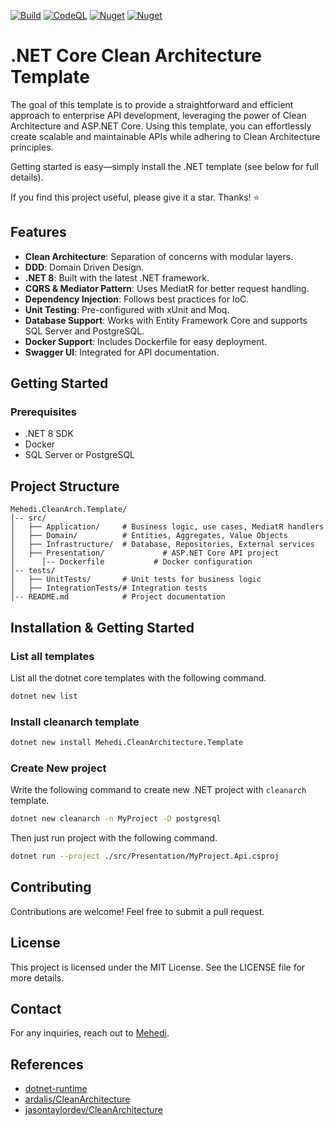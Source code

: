 [![Build](https://github.com/rabbicse/mehedi-cleanarch-template/actions/workflows/publish-template.yml/badge.svg)](https://github.com/rabbicse/mehedi-cleanarch-template/actions/workflows/publish-template.yml)
[![CodeQL](https://github.com/rabbicse/mehedi-cleanarch-template/actions/workflows/codeql.yml/badge.svg)](https://github.com/rabbicse/mehedi-cleanarch-template/actions/workflows/codeql.yml)
[![Nuget](https://img.shields.io/nuget/v/Mehedi.CleanArchitecture.Template)](https://www.nuget.org/packages/Mehedi.CleanArchitecture.Template/)
[![Nuget](https://img.shields.io/nuget/dt/Mehedi.CleanArchitecture.Template)](https://www.nuget.org/packages/Mehedi.CleanArchitecture.Template/)

# .NET Core Clean Architecture Template

The goal of this template is to provide a straightforward and efficient approach to enterprise API development, leveraging the power of Clean Architecture and ASP.NET Core. Using this template, you can effortlessly create scalable and maintainable APIs while adhering to Clean Architecture principles.

Getting started is easy—simply install the .NET template (see below for full details).

If you find this project useful, please give it a star. Thanks! ⭐

## Features

- **Clean Architecture**: Separation of concerns with modular layers.
- **DDD**: Domain Driven Design.
- **.NET 8**: Built with the latest .NET framework.
- **CQRS & Mediator Pattern**: Uses MediatR for better request handling.
- **Dependency Injection**: Follows best practices for IoC.
- **Unit Testing**: Pre-configured with xUnit and Moq.
- **Database Support**: Works with Entity Framework Core and supports SQL Server and PostgreSQL.
- **Docker Support**: Includes Dockerfile for easy deployment.
- **Swagger UI**: Integrated for API documentation.

## Getting Started

### Prerequisites

- .NET 8 SDK
- Docker
- SQL Server or PostgreSQL

## Project Structure

```
Mehedi.CleanArch.Template/
│-- src/
│   ├── Application/     # Business logic, use cases, MediatR handlers
│   ├── Domain/          # Entities, Aggregates, Value Objects
│   ├── Infrastructure/  # Database, Repositories, External services
│   ├── Presentation/             # ASP.NET Core API project
│      │-- Dockerfile           # Docker configuration
│-- tests/
│   ├── UnitTests/       # Unit tests for business logic
│   ├── IntegrationTests/# Integration tests
│-- README.md            # Project documentation
```

## Installation & Getting Started
### List all templates
List all the dotnet core templates with the following command.
```bash
dotnet new list
```

### Install **cleanarch** template
```bash
dotnet new install Mehedi.CleanArchitecture.Template
```

### Create New project
Write the following command to create new .NET project with `cleanarch` template.
```bash
dotnet new cleanarch -n MyProject -D postgresql
```

Then just run project with the following command.
```bash
dotnet run --project ./src/Presentation/MyProject.Api.csproj
```

## Contributing

Contributions are welcome! Feel free to submit a pull request.

## License

This project is licensed under the MIT License. See the LICENSE file for more details.

## Contact

For any inquiries, reach out to [Mehedi](https://github.com/rabbicse).

## References
- [dotnet-runtime](https://github.com/dotnet/runtime)
- [ardalis/CleanArchitecture](https://github.com/ardalis/CleanArchitecture)
- [jasontaylordev/CleanArchitecture](https://github.com/jasontaylordev/CleanArchitecture)
